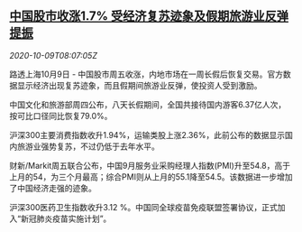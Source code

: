 <!--1602231807000-->
[中国股市收涨1.7% 受经济复苏迹象及假期旅游业反弹提振](https://cn.reuters.com/article/china-stocks-1009-idCNKBS26U0OZ)
------

<div><i>2020-10-09T08:07:05Z</i></div><p>路透上海10月9日 - 中国股市周五收涨，内地市场在一周长假后恢复交易。官方数据显示经济出现复苏迹象，而且假期间旅游业反弹，使投资人受到激励。</p><p>中国文化和旅游部周四公布，八天长假期间，全国共接待国内游客6.37亿人次，按可比口径同比恢复79.0%。</p><p>沪深300主要消费指数收升1.94%，运输类股上涨2.36%，此前公布的数据显示国内旅游业强势复苏，不过仍低于去年水平。</p><p>财新/Markit周五联合公布，中国9月服务业采购经理人指数(PMI)升至54.8，高于上月的54，为三个月最高；综合PMI则从上月的55.1降至54.5。该数据进一步增加了中国经济走强的迹象。</p><p>沪深300医药卫生指数收升3.12 %。中国同全球疫苗免疫联盟签署协议，正式加入“新冠肺炎疫苗实施计划”。</p>
